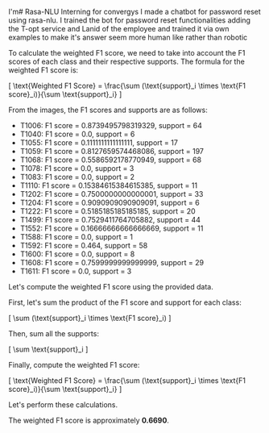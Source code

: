 I'm# Rasa-NLU
Interning for convergys I made a chatbot for password reset using rasa-nlu.
I trained the bot for password reset functionalities adding the T-opt service and Lanid of the employee and trained it via own examples to make it's answer seem more human like rather than robotic

To calculate the weighted F1 score, we need to take into account the F1 scores of each class and their respective supports. The formula for the weighted F1 score is:

\[ \text{Weighted F1 Score} = \frac{\sum (\text{support}_i \times \text{F1 score}_i)}{\sum \text{support}_i} \]

From the images, the F1 scores and supports are as follows:

- T1006: F1 score = 0.8739495798319329, support = 64
- T1040: F1 score = 0.0, support = 6
- T1055: F1 score = 0.1111111111111111, support = 17
- T1059: F1 score = 0.8127659574468086, support = 197
- T1068: F1 score = 0.5586592178770949, support = 68
- T1078: F1 score = 0.0, support = 3
- T1083: F1 score = 0.0, support = 2
- T1110: F1 score = 0.15384615384615385, support = 11
- T1202: F1 score = 0.7500000000000001, support = 33
- T1204: F1 score = 0.9090909090909091, support = 6
- T1222: F1 score = 0.5185185185185185, support = 20
- T1499: F1 score = 0.7529411764705882, support = 44
- T1552: F1 score = 0.16666666666666669, support = 11
- T1588: F1 score = 0.0, support = 1
- T1592: F1 score = 0.464, support = 58
- T1600: F1 score = 0.0, support = 8
- T1608: F1 score = 0.7599999999999999, support = 29
- T1611: F1 score = 0.0, support = 3

Let's compute the weighted F1 score using the provided data.

First, let's sum the product of the F1 score and support for each class:

\[ \sum (\text{support}_i \times \text{F1 score}_i) \]

Then, sum all the supports:

\[ \sum \text{support}_i \]

Finally, compute the weighted F1 score:

\[ \text{Weighted F1 Score} = \frac{\sum (\text{support}_i \times \text{F1 score}_i)}{\sum \text{support}_i} \]

Let's perform these calculations.

The weighted F1 score is approximately **0.6690**.
